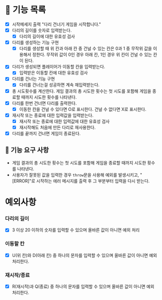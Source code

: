 # 🚀 기능 목록

- [x] 시작메세지 출력 "다리 건너기 게임을 시작합니다."
- [x] 다리의 길이를 숫자로 입력받는다.
  - [x] 다리의 길이에 대한 유효성 검사
- [x] 다리를 생성하는 기능 구현
  - [x] 다리를 생성할 때 위 칸과 아래 칸 중 건널 수 있는 칸은 0과 1 중 무작위 값을 이용해서 정한다. 무작위 값이 0인 경우 아래 칸, 1인 경우 위 칸이 건널 수 있는 칸이 된다.
- [x] 다리가 생성되면 플레이어가 이동할 칸을 입력받는다.
  - [x] 입력받은 이동할 칸에 대한 유효성 검사
- [x] 다리를 건너는 기능 구현
  - [x] 다리를 건너는걸 성공하면 계속 재입력받는다.
- [x] 총 시도횟수를 계산한다. 게임 결과의 총 시도한 횟수는 첫 시도를 포함해 게임을 종료할 때까지 시도한 횟수를 나타낸다.
- [x] 다리를 한번 건너면 다리를 출력한다.
  - [x] 이동한 칸을 건널 수 있다면 O로 표시한다. 건널 수 없다면 X로 표시한다.
- [x] 재시작 또는 종료에 대한 입력값을 입력받는다.
  - [x] 재시작 또는 종료에 대한 입력값에 대한 유효성 검사
  - [x] 재시작해도 처음에 만든 다리로 재사용한다.
- [x] 다리를 끝까지 건너면 게임이 종료된다.

## 🚀 기능 요구 사항

- 게임 결과의 총 시도한 횟수는 첫 시도를 포함해 게임을 종료할 때까지 시도한 횟수를 나타낸다.
- 사용자가 잘못된 값을 입력한 경우 `throw`문을 사용해 예외를 발생시키고, "[ERROR]"로 시작하는 에러 메시지를 출력 후 그 부분부터 입력을 다시 받는다.

# 예외사항

### 다리의 길이

- [x] 3 이상 20 이하의 숫자를 입력할 수 있으며 올바른 값이 아니면 예외 처리

### 이동할 칸

- [x] U(위 칸)와 D(아래 칸) 중 하나의 문자를 입력할 수 있으며 올바른 값이 아니면 예외 처리한다.

### 재시작/종료

- [x] R(재시작)과 Q(종료) 중 하나의 문자를 입력할 수 있으며 올바른 값이 아니면 예외 처리한다.
